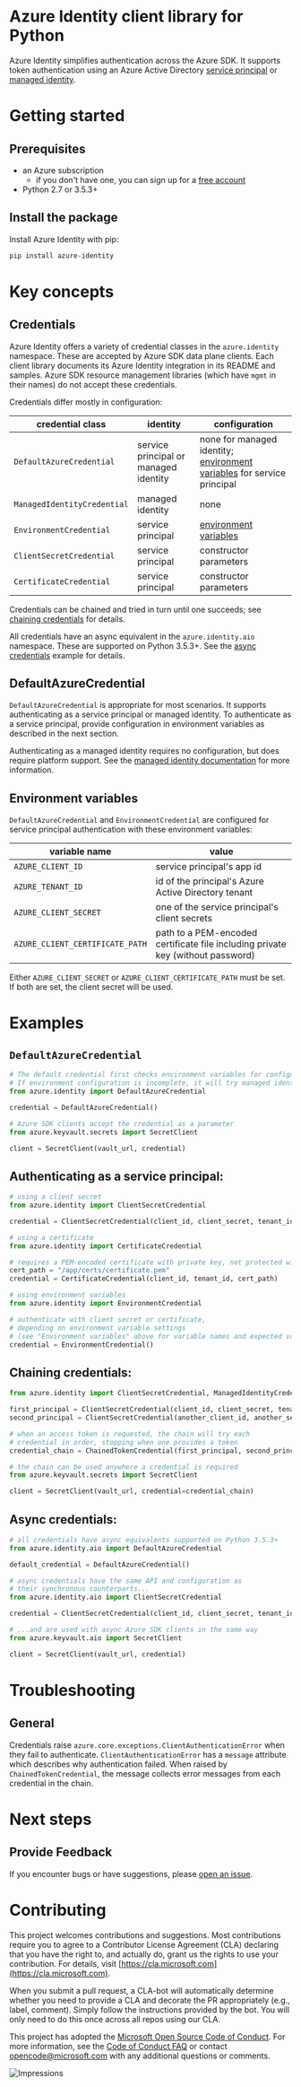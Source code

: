 # Azure Identity client library for Python
Azure Identity simplifies authentication across the Azure SDK.
It supports token authentication using an Azure Active Directory
[service principal](https://docs.microsoft.com/en-us/cli/azure/create-an-azure-service-principal-azure-cli)
or
[managed identity](https://docs.microsoft.com/en-us/azure/active-directory/managed-identities-azure-resources/overview).

# Getting started
## Prerequisites
- an Azure subscription
  - if you don't have one, you can sign up for a
  [free account](https://azure.microsoft.com/free/)
- Python 2.7 or 3.5.3+

## Install the package
Install Azure Identity with pip:
```sh
pip install azure-identity
```

# Key concepts
## Credentials
Azure Identity offers a variety of credential classes in the `azure.identity`
namespace. These are accepted by Azure SDK data plane clients. Each client
library documents its Azure Identity integration in its README and samples.
Azure SDK resource management libraries (which have `mgmt` in their names)
do not accept these credentials.

Credentials differ mostly in configuration:

|credential class|identity|configuration
|-|-|-
|`DefaultAzureCredential`|service principal or managed identity|none for managed identity; [environment variables](#environment-variables) for service principal
|`ManagedIdentityCredential`|managed identity|none
|`EnvironmentCredential`|service principal|[environment variables](#environment-variables)
|`ClientSecretCredential`|service principal|constructor parameters
|`CertificateCredential`|service principal|constructor parameters

Credentials can be chained and tried in turn until one succeeds; see
[chaining credentials](#chaining-credentials) for details.

All credentials have an async equivalent in the `azure.identity.aio` namespace.
These are supported on Python 3.5.3+. See the
[async credentials](#async-credentials) example for details.

## DefaultAzureCredential
`DefaultAzureCredential` is appropriate for most scenarios. It supports
authenticating as a service principal or managed identity. To authenticate
as a service principal, provide configuration in environment variables as
described in the next section.

Authenticating as a managed identity requires no configuration, but does
require platform support. See the
[managed identity documentation](https://docs.microsoft.com/en-us/azure/active-directory/managed-identities-azure-resources/services-support-managed-identities)
for more information.

## Environment variables

`DefaultAzureCredential` and `EnvironmentCredential` are configured for service
principal authentication with these environment variables:

|variable name|value
|-|-
|`AZURE_CLIENT_ID`|service principal's app id
|`AZURE_TENANT_ID`|id of the principal's Azure Active Directory tenant
|`AZURE_CLIENT_SECRET`|one of the service principal's client secrets
|`AZURE_CLIENT_CERTIFICATE_PATH`|path to a PEM-encoded certificate file including private key (without password)

Either `AZURE_CLIENT_SECRET` or `AZURE_CLIENT_CERTIFICATE_PATH` must be set.
If both are set, the client secret will be used.

# Examples

## `DefaultAzureCredential`
```py
# The default credential first checks environment variables for configuration as described above.
# If environment configuration is incomplete, it will try managed identity.
from azure.identity import DefaultAzureCredential

credential = DefaultAzureCredential()

# Azure SDK clients accept the credential as a parameter
from azure.keyvault.secrets import SecretClient

client = SecretClient(vault_url, credential)
```

## Authenticating as a service principal:
```py
# using a client secret
from azure.identity import ClientSecretCredential

credential = ClientSecretCredential(client_id, client_secret, tenant_id)

# using a certificate
from azure.identity import CertificateCredential

# requires a PEM-encoded certificate with private key, not protected with a password
cert_path = "/app/certs/certificate.pem"
credential = CertificateCredential(client_id, tenant_id, cert_path)

# using environment variables
from azure.identity import EnvironmentCredential

# authenticate with client secret or certificate,
# depending on environment variable settings
# (see "Environment variables" above for variable names and expected values)
credential = EnvironmentCredential()
```

## Chaining credentials:
```py
from azure.identity import ClientSecretCredential, ManagedIdentityCredential, ChainedTokenCredential

first_principal = ClientSecretCredential(client_id, client_secret, tenant_id)
second_principal = ClientSecretCredential(another_client_id, another_secret, tenant_id)

# when an access token is requested, the chain will try each
# credential in order, stopping when one provides a token
credential_chain = ChainedTokenCredential(first_principal, second_principal)

# the chain can be used anywhere a credential is required
from azure.keyvault.secrets import SecretClient

client = SecretClient(vault_url, credential=credential_chain)
```

## Async credentials:
```py
# all credentials have async equivalents supported on Python 3.5.3+
from azure.identity.aio import DefaultAzureCredential

default_credential = DefaultAzureCredential()

# async credentials have the same API and configuration as
# their synchronous counterparts...
from azure.identity.aio import ClientSecretCredential

credential = ClientSecretCredential(client_id, client_secret, tenant_id)

# ...and are used with async Azure SDK clients in the same way
from azure.keyvault.aio import SecretClient

client = SecretClient(vault_url, credential)
```

# Troubleshooting
## General
Credentials raise `azure.core.exceptions.ClientAuthenticationError` when they fail
to authenticate. `ClientAuthenticationError` has a `message` attribute which
describes why authentication failed. When raised by `ChainedTokenCredential`,
the message collects error messages from each credential in the chain.

# Next steps
## Provide Feedback
If you encounter bugs or have suggestions, please
[open an issue](https://github.com/Azure/azure-sdk-for-python/issues).

# Contributing
This project welcomes contributions and suggestions.  Most contributions require you to agree to a
Contributor License Agreement (CLA) declaring that you have the right to, and actually do, grant us
the rights to use your contribution. For details, visit [https://cla.microsoft.com](https://cla.microsoft.com).

When you submit a pull request, a CLA-bot will automatically determine whether you need to provide
a CLA and decorate the PR appropriately (e.g., label, comment). Simply follow the instructions
provided by the bot. You will only need to do this once across all repos using our CLA.

This project has adopted the
[Microsoft Open Source Code of Conduct](https://opensource.microsoft.com/codeofconduct/).
For more information, see the
[Code of Conduct FAQ](https://opensource.microsoft.com/codeofconduct/faq/)
or contact [opencode@microsoft.com](mailto:opencode@microsoft.com) with any
additional questions or comments.

![Impressions](https://azure-sdk-impressions.azurewebsites.net/api/impressions/azure-sdk-for-python%2Fsdk%2Fidentity%2Fazure-identity%2FREADME.png)
